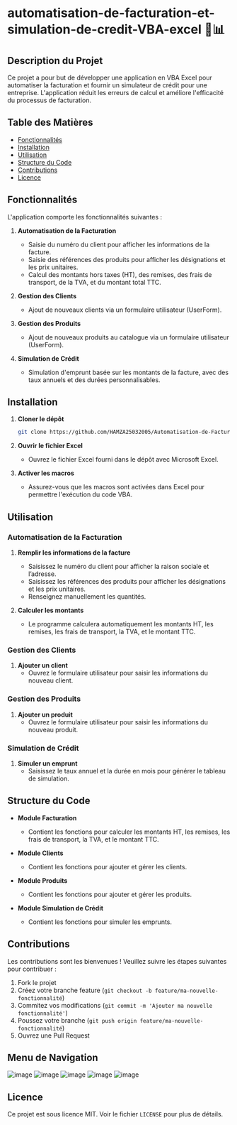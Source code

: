 # automatisation-de-facturation-et-simulation-de-credit-VBA-excel  📜📊                                                                                                                                           


## Description du Projet

Ce projet a pour but de développer une application en VBA Excel pour automatiser la facturation et fournir un simulateur de crédit pour une entreprise. L'application réduit les erreurs de calcul et améliore l'efficacité du processus de facturation.

## Table des Matières

- [Fonctionnalités](#fonctionnalités)
- [Installation](#installation)
- [Utilisation](#utilisation)
- [Structure du Code](#structure-du-code)
- [Contributions](#contributions)
- [Licence](#licence)

## Fonctionnalités

L'application comporte les fonctionnalités suivantes :

1. **Automatisation de la Facturation**
    - Saisie du numéro du client pour afficher les informations de la facture.
    - Saisie des références des produits pour afficher les désignations et les prix unitaires.
    - Calcul des montants hors taxes (HT), des remises, des frais de transport, de la TVA, et du montant total TTC.

2. **Gestion des Clients**
    - Ajout de nouveaux clients via un formulaire utilisateur (UserForm).

3. **Gestion des Produits**
    - Ajout de nouveaux produits au catalogue via un formulaire utilisateur (UserForm).

4. **Simulation de Crédit**
    - Simulation d'emprunt basée sur les montants de la facture, avec des taux annuels et des durées personnalisables.



## Installation

1. **Cloner le dépôt**
    ```bash
    git clone https://github.com/HAMZA25032005/Automatisation-de-Facturation-Simulation-de-cr-dit-VBE-EXCEL.git
    ```
2. **Ouvrir le fichier Excel**
    - Ouvrez le fichier Excel fourni dans le dépôt avec Microsoft Excel.

3. **Activer les macros**
    - Assurez-vous que les macros sont activées dans Excel pour permettre l'exécution du code VBA.

## Utilisation

### Automatisation de la Facturation

1. **Remplir les informations de la facture**
    - Saisissez le numéro du client pour afficher la raison sociale et l’adresse.
    - Saisissez les références des produits pour afficher les désignations et les prix unitaires.
    - Renseignez manuellement les quantités.

2. **Calculer les montants**
    - Le programme calculera automatiquement les montants HT, les remises, les frais de transport, la TVA, et le montant TTC.

### Gestion des Clients

1. **Ajouter un client**
    - Ouvrez le formulaire utilisateur pour saisir les informations du nouveau client.

### Gestion des Produits

1. **Ajouter un produit**
    - Ouvrez le formulaire utilisateur pour saisir les informations du nouveau produit.

### Simulation de Crédit

1. **Simuler un emprunt**
    - Saisissez le taux annuel et la durée en mois pour générer le tableau de simulation.

## Structure du Code

- **Module Facturation**
    - Contient les fonctions pour calculer les montants HT, les remises, les frais de transport, la TVA, et le montant TTC.

- **Module Clients**
    - Contient les fonctions pour ajouter et gérer les clients.

- **Module Produits**
    - Contient les fonctions pour ajouter et gérer les produits.

- **Module Simulation de Crédit**
    - Contient les fonctions pour simuler les emprunts.

## Contributions

Les contributions sont les bienvenues ! Veuillez suivre les étapes suivantes pour contribuer :

1. Fork le projet
2. Créez votre branche feature (`git checkout -b feature/ma-nouvelle-fonctionnalité`)
3. Commitez vos modifications (`git commit -m 'Ajouter ma nouvelle fonctionnalité'`)
4. Poussez votre branche (`git push origin feature/ma-nouvelle-fonctionnalité`)
5. Ouvrez une Pull Request

## Menu de Navigation
![image](https://github.com/HAMZA25032005/Automatisation-de-Facturation-Simulation-de-cr-dit-VBE-EXCEL/assets/143803507/66fedd6f-9997-4184-bc1a-ba828fbc8106)
![image](https://github.com/HAMZA25032005/Automatisation-de-Facturation-Simulation-de-cr-dit-VBE-EXCEL/assets/143803507/144180d0-a316-4249-a3dc-be2b42c6c135)
![image](https://github.com/HAMZA25032005/Automatisation-de-Facturation-Simulation-de-cr-dit-VBE-EXCEL/assets/143803507/5bb28685-8409-4647-aaad-b1513614a1d8)
![image](https://github.com/HAMZA25032005/Automatisation-de-Facturation-Simulation-de-cr-dit-VBE-EXCEL/assets/143803507/175be83a-12bf-429a-ae65-9b7b53d9be0e)
![image](https://github.com/HAMZA25032005/Automatisation-de-Facturation-Simulation-de-cr-dit-VBE-EXCEL/assets/143803507/c80eef81-1cda-4725-aa32-80b378797f9e)




## Licence

Ce projet est sous licence MIT. Voir le fichier `LICENSE` pour plus de détails.
